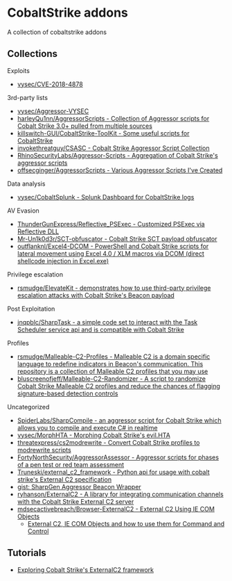 # CobaltStrike addons

A collection of cobaltstrike addons

## Collections

Exploits

* [vysec/CVE-2018-4878](https://github.com/vysec/CVE-2018-4878)

3rd-party lists

* [vysec/Aggressor-VYSEC](https://github.com/vysec/Aggressor-VYSEC)
* [harleyQu1nn/AggressorScripts - Collection of Aggressor scripts for Cobalt Strike 3.0+ pulled from multiple sources](https://github.com/harleyQu1nn/AggressorScripts)
* [killswitch-GUI/CobaltStrike-ToolKit - Some useful scripts for CobaltStrike](https://github.com/killswitch-GUI/CobaltStrike-ToolKit)
* [invokethreatguy/CSASC - Cobalt Strike Aggressor Script Collection](https://github.com/invokethreatguy/CSASC)
* [RhinoSecurityLabs/Aggressor-Scripts - Aggregation of Cobalt Strike's aggressor scripts](https://github.com/RhinoSecurityLabs/Aggressor-Scripts)
* [offsecginger/AggressorScripts - Various Aggressor Scripts I've Created](https://github.com/offsecginger/AggressorScripts)

Data analysis

* [vysec/CobaltSplunk - Splunk Dashboard for CobaltStrike logs](https://github.com/vysec/CobaltSplunk)

AV Evasion

* [ThunderGunExpress/Reflective_PSExec - Customized PSExec via Reflective DLL](https://github.com/ThunderGunExpress/Reflective_PSExec)
* [Mr-Un1k0d3r/SCT-obfuscator - Cobalt Strike SCT payload obfuscator](https://github.com/Mr-Un1k0d3r/SCT-obfuscator)
* [outflanknl/Excel4-DCOM - PowerShell and Cobalt Strike scripts for lateral movement using Excel 4.0 / XLM macros via DCOM (direct shellcode injection in Excel.exe)](https://github.com/outflanknl/Excel4-DCOM)

Privilege escalation

* [rsmudge/ElevateKit - demonstrates how to use third-party privilege escalation attacks with Cobalt Strike's Beacon payload](https://github.com/rsmudge/ElevateKit)

Post Exploitation

* [jnqpblc/SharpTask - a simple code set to interact with the Task Scheduler service api and is compatible with Cobalt Strike](https://github.com/jnqpblc/SharpTask)

Profiles

* [rsmudge/Malleable-C2-Profiles - Malleable C2 is a domain specific language to redefine indicators in Beacon's communication. This repository is a collection of Malleable C2 profiles that you may use](https://github.com/rsmudge/Malleable-C2-Profiles)
* [bluscreenofjeff/Malleable-C2-Randomizer - A script to randomize Cobalt Strike Malleable C2 profiles and reduce the chances of flagging signature-based detection controls](https://github.com/bluscreenofjeff/Malleable-C2-Randomizer)

Uncategorized

* [SpiderLabs/SharpCompile - an aggressor script for Cobalt Strike which allows you to compile and execute C# in realtime](https://github.com/SpiderLabs/SharpCompile)
* [vysec/MorphHTA - Morphing Cobalt Strike's evil.HTA](https://github.com/vysec/MorphHTA)
* [threatexpress/cs2modrewrite - Convert Cobalt Strike profiles to modrewrite scripts](https://github.com/threatexpress/cs2modrewrite)
* [FortyNorthSecurity/AggressorAssessor - Aggressor scripts for phases of a pen test or red team assessment](https://github.com/FortyNorthSecurity/AggressorAssessor)
* [Truneski/external_c2_framework - Python api for usage with cobalt strike's External C2 specification](https://github.com/Truneski/external_c2_framework)
* [gist: SharpGen Aggressor Beacon Wrapper](https://gist.github.com/dtmsecurity/051cd24658ec22e6e916047936578a27)
* [ryhanson/ExternalC2 - A library for integrating communication channels with the Cobalt Strike External C2 server](https://github.com/ryhanson/ExternalC2)
* [mdsecactivebreach/Browser-ExternalC2 - External C2 Using IE COM Objects](https://github.com/mdsecactivebreach/Browser-ExternalC2)
  * [External C2, IE COM Objects and how to use them for Command and Control](https://www.mdsec.co.uk/2019/02/external-c2-ie-com-objects-and-how-to-use-them-for-command-and-control/)

## Tutorials

* [Exploring Cobalt Strike's ExternalC2 framework](https://blog.xpnsec.com/exploring-cobalt-strikes-externalc2-framework/)




